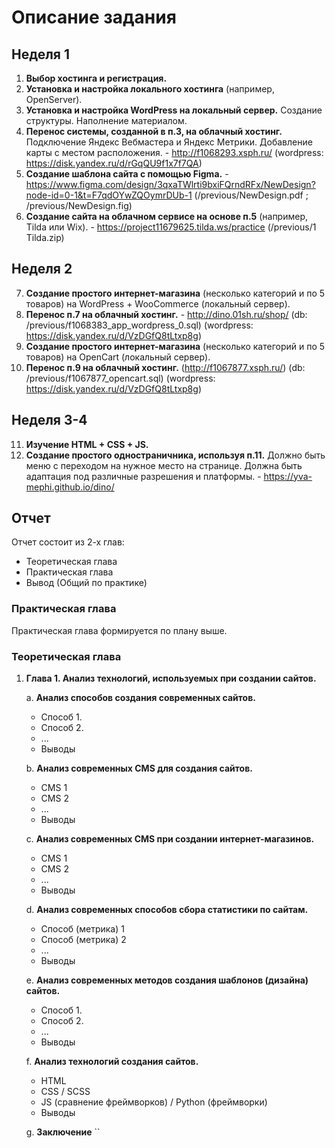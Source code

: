 # Описание задания

## Неделя 1

1. **Выбор хостинга и регистрация.**
2. **Установка и настройка локального хостинга** (например, OpenServer).
3. **Установка и настройка WordPress на локальный сервер.** Создание структуры. Наполнение материалом.
4. **Перенос системы, созданной в п.3, на облачный хостинг.** Подключение Яндекс Вебмастера и Яндекс Метрики. Добавление карты с местом расположения. - http://f1068293.xsph.ru/ (wordpress: https://disk.yandex.ru/d/rGqQU9f1x7f7QA)
5. **Создание шаблона сайта с помощью Figma.** - https://www.figma.com/design/3qxaTWlrti9bxiFQrndRFx/NewDesign?node-id=0-1&t=F7qdOYwZQOymrDUb-1 (/previous/NewDesign.pdf ; /previous/NewDesign.fig)
6. **Создание сайта на облачном сервисе на основе п.5** (например, Tilda или Wix). - https://project11679625.tilda.ws/practice (/previous/1 Tilda.zip)

## Неделя 2

7. **Создание простого интернет-магазина** (несколько категорий и по 5 товаров) на WordPress + WooCommerce (локальный сервер).
8. **Перенос п.7 на облачный хостинг.** - http://dino.01sh.ru/shop/ (db: /previous/f1068383_app_wordpress_0.sql) (wordpress: https://disk.yandex.ru/d/VzDGfQ8tLtxp8g)
9. **Создание простого интернет-магазина** (несколько категорий и по 5 товаров) на OpenCart (локальный сервер).
10. **Перенос п.9 на облачный хостинг.** (http://f1067877.xsph.ru/) (db: /previous/f1067877_opencart.sql) (wordpress: https://disk.yandex.ru/d/VzDGfQ8tLtxp8g)

## Неделя 3-4

11. **Изучение HTML + CSS + JS.**
12. **Создание простого одностраничника, используя п.11.** Должно быть меню с переходом на нужное место на странице. Должна быть адаптация под различные разрешения и платформы. - https://yva-mephi.github.io/dino/

## Отчет

Отчет состоит из 2-х глав:

- Теоретическая глава
- Практическая глава
- Вывод (Общий по практике)

### Практическая глава

Практическая глава формируется по плану выше.

### Теоретическая глава

1. **Глава 1. Анализ технологий, используемых при создании сайтов.**

   a. **Анализ способов создания современных сайтов.**

   - Способ 1.
   - Способ 2.
   - ...
   - Выводы

   b. **Анализ современных CMS для создания сайтов.**

   - CMS 1
   - CMS 2
   - ...
   - Выводы

   c. **Анализ современных CMS при создании интернет-магазинов.**

   - CMS 1
   - CMS 2
   - ...
   - Выводы

   d. **Анализ современных способов сбора статистики по сайтам.**

   - Способ (метрика) 1
   - Способ (метрика) 2
   - ...
   - Выводы

   e. **Анализ современных методов создания шаблонов (дизайна) сайтов.**

   - Способ 1.
   - Способ 2.
   - ...
   - Выводы

   f. **Анализ технологий создания сайтов.**

   - HTML
   - CSS / SCSS
   - JS (сравнение фреймворков) / Python (фреймворки)
   - Выводы

   g. **Заключение**
   ``
